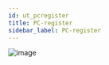 ```yaml
---
id: ut_pcregister
title: PC-register
sidebar_label: PC-register
---
```

![image](https://user-images.githubusercontent.com/80097133/136551963-f159fd54-9852-4cce-b7ef-ef2b6f3e125c.png)
